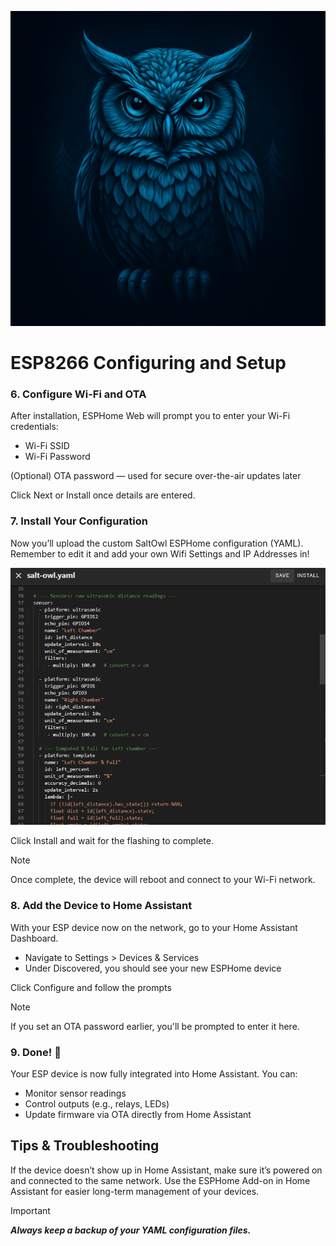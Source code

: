 ![Logo](images/F498E0E6-CF5C-4971-8338-FA385F59BA8C.png "Logo")

# ESP8266 Configuring and Setup

### 6. Configure Wi-Fi and OTA
   After installation, ESPHome Web will prompt you to enter your Wi-Fi credentials:

* Wi-Fi SSID
* Wi-Fi Password

(Optional) OTA password — used for secure over-the-air updates later

Click Next or Install once details are entered.


### 7. Install Your Configuration
   Now you’ll upload the custom SaltOwl ESPHome configuration (YAML).
   Remember to edit it and add your own Wifi Settings and IP Addresses in!
   
![SaltOwl Code ](../images/ESP-Home-15.png "SaltOwl Code")


Click Install and wait for the flashing to complete.

> [!Note]
Once complete, the device will reboot and connect to your Wi-Fi network.


### 8. Add the Device to Home Assistant
   With your ESP device now on the network, go to your Home Assistant Dashboard.

* Navigate to Settings > Devices \& Services
* Under Discovered, you should see your new ESPHome device

Click Configure and follow the prompts


> [!Note]
If you set an OTA password earlier, you'll be prompted to enter it here.


### 9. Done! 🎉
   Your ESP device is now fully integrated into Home Assistant. You can:

* Monitor sensor readings
* Control outputs (e.g., relays, LEDs)
* Update firmware via OTA directly from Home Assistant


## Tips \& Troubleshooting
If the device doesn’t show up in Home Assistant, make sure it’s powered on and connected to the same network.
Use the ESPHome Add-on in Home Assistant for easier long-term management of your devices.


> [!Important]
***Always keep a backup of your YAML configuration files.***



